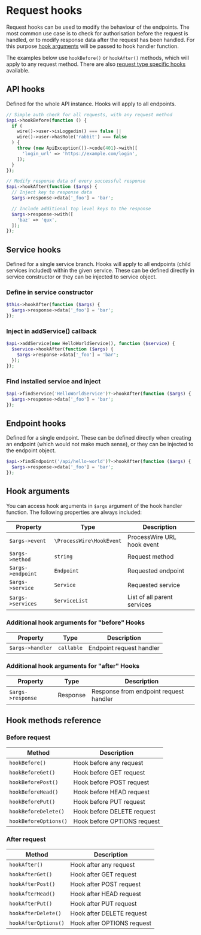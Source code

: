 # Request hooks

Request hooks can be used to modify the behaviour of the endpoints. The most common use case is to check for authorisation before the request is handled, or to modify response data after the request has been handled. For this purpose [hook arguments](#hook-arguments) will be passed to hook handler function.

The examples below use `hookBefore()` or `hookAfter()` methods, which will apply to any request method. There are also [request type specific hooks](#hook-methods-reference) available.

## API hooks

Defined for the whole API instance. Hooks will apply to all endpoints.

```php
// Simple auth check for all requests, with any request method
$api->hookBefore(function () {
  if (
    wire()->user->isLoggedin() === false ||
    wire()->user->hasRole('rabbit') === false
  ) {
    throw (new ApiException())->code(401)->with([
      'login_url' => 'https://example.com/login',
    ]);
  }
});

// Modify response data of every successful response
$api->hookAfter(function ($args) {
  // Inject key to response data
  $args->response->data['_foo'] = 'bar';

  // Include additional top level keys to the response
  $args->response->with([
    'baz' => 'qux',
  ]);
});
```

## Service hooks

Defined for a single service branch. Hooks will apply to all endpoints (child services included) within the given service. These can be defined directly in service constructor or they can be injected to service object.

### Define in service constructor

```php
$this->hookAfter(function ($args) {
  $args->response->data['_foo'] = 'bar';
});
```

### Inject in addService() callback

```php
$api->addService(new HelloWorldService(), function ($service) {
  $service->hookAfter(function ($args) {
    $args->response->data['_foo'] = 'bar';
  });
});
```

### Find installed service and inject

```php
$api->findService('HelloWorldService')?->hookAfter(function ($args) {
  $args->response->data['_foo'] = 'bar';
});
```

## Endpoint hooks

Defined for a single endpoint. These can be defined directly when creating an endpoint (which would not make much sense), or they can be injected to the endpoint object.

```php
$api->findEndpoint('/api/hello-world')?->hookAfter(function ($args) {
  $args->response->data['_foo'] = 'bar';
});
```

## Hook arguments

You can access hook arguments in `$args` argument of the hook handler function. The following properties are always included:

| Property          | Type                     | Description                 |
| ----------------- | ------------------------ | --------------------------- |
| `$args->event`    | `\ProcessWire\HookEvent` | ProcessWire URL hook event  |
| `$args->method`   | `string`                 | Request method              |
| `$args->endpoint` | `Endpoint`               | Requested endpoint          |
| `$args->service`  | `Service`                | Requested service           |
| `$args->services` | `ServiceList`            | List of all parent services |

### Additional hook arguments for "before" Hooks

| Property         | Type       | Description              |
| ---------------- | ---------- | ------------------------ |
| `$args->handler` | `callable` | Endpoint request handler |

### Additional hook arguments for "after" Hooks

| Property          | Type     | Description                            |
| ----------------- | -------- | -------------------------------------- |
| `$args->response` | Response | Response from endpoint request handler |

## Hook methods reference

### Before request

| Method                | Description                 |
| --------------------- | --------------------------- |
| `hookBefore()`        | Hook before any request     |
| `hookBeforeGet()`     | Hook before GET request     |
| `hookBeforePost()`    | Hook before POST request    |
| `hookBeforeHead()`    | Hook before HEAD request    |
| `hookBeforePut()`     | Hook before PUT request     |
| `hookBeforeDelete()`  | Hook before DELETE request  |
| `hookBeforeOptions()` | Hook before OPTIONS request |

### After request

| Method               | Description                |
| -------------------- | -------------------------- |
| `hookAfter()`        | Hook after any request     |
| `hookAfterGet()`     | Hook after GET request     |
| `hookAfterPost()`    | Hook after POST request    |
| `hookAfterHead()`    | Hook after HEAD request    |
| `hookAfterPut()`     | Hook after PUT request     |
| `hookAfterDelete()`  | Hook after DELETE request  |
| `hookAfterOptions()` | Hook after OPTIONS request |
